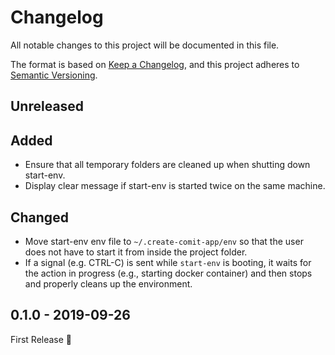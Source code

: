 # Changelog
All notable changes to this project will be documented in this file.

The format is based on [Keep a Changelog](https://keepachangelog.com/en/1.0.0/),
and this project adheres to [Semantic Versioning](https://semver.org/spec/v2.0.0.html).

## Unreleased

## Added
- Ensure that all temporary folders are cleaned up when shutting down start-env.
- Display clear message if start-env is started twice on the same machine.

## Changed
- Move start-env env file to `~/.create-comit-app/env` so that the user does not have to start it from inside the project folder.
- If a signal (e.g. CTRL-C) is sent while `start-env` is booting, it waits for the action in progress (e.g., starting docker container) and then stops and properly cleans up the environment. 

## 0.1.0 - 2019-09-26

First Release 🎉

[Unreleased]: https://github.com/comit-network/create-comit-app/compare/0.1.0...HEAD
[0.1.0]: https://github.com/comit-network/create-comit-app/releases/tag/0.1.0
